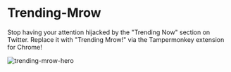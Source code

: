 # Trending-Mrow
Stop having your attention hijacked by the "Trending Now" section on Twitter. Replace it with "Trending Mrow!" via the Tampermonkey extension for Chrome!

![trending-mrow-hero](https://user-images.githubusercontent.com/22781064/213944293-eee630a5-ff0a-446b-90e1-1cb27c4c977e.png)

